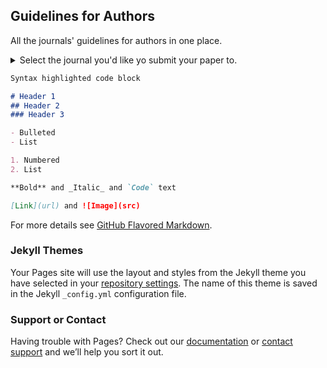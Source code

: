 ## Guidelines for Authors

All the journals' guidelines for authors in one place.



<details>
  <summary>Select the journal you'd like yo submit your paper to.</summary>
  <br>
  <details>
    <summary>Neurology</summary>
    <br>
    <details>
      <summary>Cover Letter</summary>
      <br>
      The cover letter should include the following:

- Manuscript title
- Manuscript classification (e.g., Article, Clinical / Scientific Note)
- Notification of any redundant or duplicate publication
- Notification of pre-publication on a preprint server (e.g., bioRxiv) and doi number, if applicable.  
- A statement that one author (the principal author or guarantor) takes full responsibility for the data, the analyses and interpretation, and the conduct of the research; that the author has full access to all of the data; and that the author has the right to publish any and all data separate and apart from any sponsor.
Author's statement of responsibility for clinical trial data and statement of the data results are required to be deposited in a clinical trials database (if applicable). It is the authors’ responsibility to deposit the results into the clinical trials database. See https://clinicaltrials.gov/ct2/manage-recs/fdaaa for more information.
- Indication that the Methods section includes a statement that an IRB or regional review board has approved the use of humans for this study
- Author's statement that permission was received from author(s) of any "personal communications" cited in the article
- Author's declaration that all authors and contributors have agreed to conditions noted on the Authorship Agreement Form
- Indication that the Author has received consent forms from any participant in a study and has them on file in case they are requested by the editor. For a retrospective analysis that is IRB-approved, state that approval from an ethical standards committee to conduct this study was received.
- Indication that the Author has received patient consent form for any figure or video of any recognizable participant.

    </details>
    <details>
      <summary>Title Page</summary>
      <br>
  
  - The title should be no more than 96 characters in length, including spaces, punctuation, and subtitle. Titles should be clinically interesting and informative. They may include widely accepted abbreviations.
 
  - The title page should include the names of the authors followed by their highest academic degrees (MD, PhD) and their institutional affiliations. Include full contact information (name, address, telephone number, fax number, and email address) for the corresponding author.
  - To note common first authors, mark an asterisk following each of the common authors' highest academic degrees in the author byline. Identify the asterisk at the end of the same page and state, "These authors contributed equally to the manuscript." Note that when working through the online submission process, however, only one author can be designated as the corresponding author.
  - The corresponding author must specify who conducted the statistical analysis with their professional affiliation (academic, governmental, or commercial) listed.
  - If applicable, the title page should indicate "Supplemental Data" below the authors' affiliations. All Supplemental Data and electronic file names should also be listed on the title page. Please note that Neurology no longer allows supplemental data except Teaching Slides, Videos, and manuscripts with tracked changes (revisions only).
  - If the article was previously posted on a preprint server, include a section on the title page labeled: “Publication history”. Please use the following as an example: “Publication history: This manuscript was previously published in bioRxiv: doi: https://doi.org/10.1101/307798125”.
  -Provide a word count for the paper and abstract and a character count for the title (including spaces and punctuation).
  - Include number of references, tables, and figures. The Author and Co-investigator (if applicable) Appendices are excluded from word count.
  - If applicable, authors should indicate study sponsorship or funding by listing it on the title page: Study funding: Supported by NIH (OR 76675882).
  - Authors should choose a maximum of 5 search terms that cover the aspects of the submitted article. Please designate the term and include the number to which it corresponds.
  - The second page must mention study sponsorship or funding (industry, government, or institutional) and then disclosures of all authors' financial relationships deemed relevant to the manuscript. Authors will be notified at the appropriate time to complete an online disclosure with all financial relationships (and those of their immediate family members) from the past two years regardless of whether these relationships are related to the study described in the submitted manuscript. If the study period of the submitted manuscript exceeded two years, financial relationships relevant to the topic must also be disclosed. Seesample disclosure statement. Note that the disclosure must mention any corporate sponsorship of the study first and government or institutional funding second. No dollar amounts need to be included. Disclosures should appear in the same order as in the manuscript byline. Structure of sentences should be as similar as possible to the example. The corresponding author is responsible for ensuring that relevant disclosures appear on the submitted, revised, and final accepted manuscripts and that the page proofs reflect the author disclosures listed. Every author should be included in the Disclosure Statement. If an author has no relevant disclosures, please use "Dr. AUTHOR reports no disclosures." (Please note that COMPLETE disclosures must be included on the online disclosure form and will appear online exactly as entered.) Authors should review their disclosures for accuracy on a regular basis and update the disclosures form in their personal record as necessary.
  - Also see Appendix section below for author and/or coinvestigator listings in appendices (name, affiliation, role, contribution). These appendices are now required.
  
    </details>
    <details>
      <summary>Abstract</summary>
      <br>
  
Articles require structured abstracts that should not exceed 250 words (one double-spaced typed manuscript page). Abstracts should be lucid and readable; minimum statistics are sufficient. A structured abstract should be organized as follows:

1. Objective: In one sentence, state the hypothesis (‘e.g., to determine whether’) followed by the means by which it was tested.  Example: "Objective: To test the hypothesis that all frogs are made from cells, we dissected 42,000 frogs and performed histology on 5 organs, assuming this is as an adequate sample for generalizability."  If your study is exploratory, or hypothesis-generating, a statement to that effect should appear in the Objective section. 
2. Methods
3. Results
4. Conclusions
5. Classification of Evidence(required for studies of therapeutic interventions and diagnostic accuracy):
- Papers evaluated for classification of evidence must contain the section titled "Classification of Evidence" after the Conclusions section. In this section, please include the following in 25 words or less: "Classification of Evidence: This study provides Class [I, II, III, or IV] evidence that [Treatment] [reduces/increases/decreases/is well tolerated] results."
For example: “Classification of Evidence: This study provides Class I evidence that certain dosages of mexiletine are well tolerated and effective in reducing handgrip relaxation.”
- This statement should be expanded to include other details in the Methods section.
- For Views/Reviews articles, provide a 150- to 250-word abstract, structured if possible. NeuroImages and Clinical/Scientific Notes do not require an abstract.

    </details>
    <details>
      <summary>Introduction</summary>
      <br>
  The introduction should not be more than 250 words. Be specific and concise in stating information related to the study. Refrain from reiterating known information.
  
    </details>
    <details>
      <summary>Methods</summary>
      <br>
  The Methods section must provide sufficient detail to allow replication of the study. As examples, the Methods should indicate nucleotide sequences used for RNA or DNA probes, what an antibody was made against and sources of antibodies, constructs for transgenic animals, and reagents and instruments used with the manufacturer's names and locations.

If the study reports a therapeutic intervention (clinical trial or use of medication, procedure, maneuver, or change in patient environment intended to benefit the patient) or diagnostic accuracy, the Methods must be sufficiently detailed to allow Classification of Evidence.

Papers evaluated for classification of evidence must contain a paragraph titled Classification of Evidence. In this paragraph, please state (a) the question(s) the investigation was designed to answer, specifically identifying the patient population, intervention of interest, and relevant outcomes; (b) the class of evidence (I, II, III, or IV) assigned to each question as determined by AAN criteria; and (c) a brief statement of the results of the study for each question. Detail dosages, percentages, years, and significance.

Examples:

Classification of evidence: This interventional study provides Class I evidence that warfarin (target INR 1.7 to 2.5) is equivalent to aspirin 81 mg daily in preventing recurrent strokes during an average of 3 years of follow-up in participants aged 20 to 70 with a history of stroke (relative risk of stroke warfarin vs aspirin 0.98, 95% CIs 0.81 to 1.10).

Methods/Primary research question: Has the introduction of adjunctive dexamethasone in the Netherlands improved outcome in pneumococcal meningitis? This study provides Class III evidence that dexamethasone reduced the proportion of participants with unfavorable outcomes (Glasgow Outcome Scale score of one to four) in the 2006-2009 cohort, as compared to the 1998-2002 cohort (39 vs. 50%; odds ratio, 0.63%; 95% confidence interval, 0.46 to 0.86; p=0.002). Mortality rates (20 vs. 30%; absolute risk difference, 10%; 95% confidence interval 4 to 17%; p=0.001) was also significantly lower in 2006-2009.

In a subsection on Standard Protocol Approvals, Registrations, and Patient Consents, include the following:

A statement of approval by an ethical standards committee on human experimentation (institutional or regional) for any experiments using human participants.
A statement identifying the institutional or licensing committee approving experiments performed on live vertebrates and/or higher invertebrates.
A statement that written informed consent was obtained from all participants (or guardians of participants) in the study (consent for research). For a retrospective analysis that is IRB-approved, state that approval from an ethical standards committee to conduct this study was received.
A statement that authorization has been obtained for disclosure (consent-to-disclose) of any recognizable persons in photographs, videos, or other information that may be published in the Journal, in derivative works by the AAN, or on the Journal's Web site (when applicable).
A statement, if the study reports on a clinical trial, providing the identity of the public trials registry and the clinical trial identifier number.
Data Availability Policy

Neurology now requires a Data Availability statement to promote data transparency.  The statement must be included at the end of the Methods section of the article, under a separate subheading entitled “Data Availability Statement” or similar (see Author Center Policy area for details/further information).

To report previously published methods: In detail, summarize the previously published methods and insert citation. If you prefer to insert the previously published methods verbatim, please state: "We used the same methodology as the one employed in a previous study [citation]." Insert the published method verbatim immediately after the statement, citing it appropriately. If the verbatim wording is more than 200 words, supply permission to republish the content from the publisher of the original article.
    </details>
    
    <details>
    <summary>Jama</summary>
  </details>
  <br>
  
  
  
  
  
  <details>
    <summary>Neurology</summary>
  </details>
  <br>
  
  
  
  
  <details>
    <summary>Annals of Neurology</summary>
  </details>
</details>

```markdown
Syntax highlighted code block

# Header 1
## Header 2
### Header 3

- Bulleted
- List

1. Numbered
2. List

**Bold** and _Italic_ and `Code` text

[Link](url) and ![Image](src)
```

For more details see [GitHub Flavored Markdown](https://guides.github.com/features/mastering-markdown/).

### Jekyll Themes

Your Pages site will use the layout and styles from the Jekyll theme you have selected in your [repository settings](https://github.com/cfatuesta/guidelinesforauthors/settings). The name of this theme is saved in the Jekyll `_config.yml` configuration file.

### Support or Contact

Having trouble with Pages? Check out our [documentation](https://help.github.com/categories/github-pages-basics/) or [contact support](https://github.com/contact) and we’ll help you sort it out.
